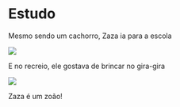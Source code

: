 # Estudo

Mesmo sendo um cachorro, Zaza ia para a escola

![](http://i.imgur.com/VKNGpUQ.gif)

E no recreio, ele gostava de brincar no gira-gira

![](https://33.media.tumblr.com/b4c225d42eea01689e7c9f605f6b44e0/tumblr_npy65sAwXl1sfyws3o1_250.gif)

Zaza é um zoão!